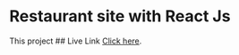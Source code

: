 # Restaurant site with React Js

This project ## Live Link [Click here](https://github.com/facebook/create-react-app).
